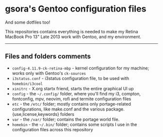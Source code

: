 # gsora's Gentoo configuration files

And some dotfiles too!

This repositories contains everything is needed to make my Retina MacBook Pro 13" Late 2013 work with Gentoo, and my environment.

---
## Files and folders comments

+ `config-4.11.9-ck-retina-mbp` - kernel configuration for my machine; works only with Gentoo's `ck-sources`
+ `i3status.conf` - i3status configuration file, to be used with `homebin/i3cool`
+ `xinitrc` - X.org startx friend, starts the entire graphical UI up
+ `config` - the `~/.config/` folder, where you'll find my i3, compton, fontconfig, mpv, neovim, rofi and termite configuration files
+ `etc` - the `/etc/` folder; mostly contains only portage-related configurations, like make.conf and the various package.{use,license,keywords} folders
+ `var` - the `/var/` folder; contains the portage world file.
+ `homebin` - the `~/.bin/` folder; contains some scripts I use in the configuration files across this repository
